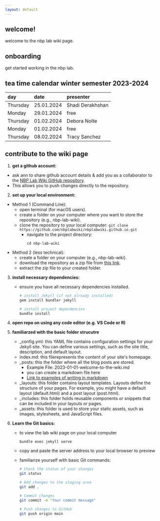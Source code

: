 ```yaml
---
layout: default
---
```


## welcome!

welcome to the nbp lab wiki page.

## onboarding

get started working in the nbp lab.

## tea time calendar winter semester 2023-2024

| day          | date              | presenter       |
|:-------------|:------------------|:----------------|
| Thursday     | 25.01.2024        | Shadi Derakhshan|
| Monday       | 29.01.2024        | free            |
| Thursday     | 01.02.2024        | Debora Nolte    |
| Monday       | 01.02.2024        | free            |
| Thursday     | 08.02.2024        | Tracy Sanchez   |

## contribute to the wiki page

1. **get a github account:**
- ask ann to share github account details & add you as a collaborator to the [NBP Lab Wiki GitHub repository](https://github.com/nbplabwiki/nbplabwiki.github.io).
- This allows you to push changes directly to the repository.

2. **set up your local environment:**
- Method 1 (Command Line):
   - open terminal (for macOS users).
   - create a folder on your computer where you want to store the repository (e.g., nbp-lab-wiki).
   - clone the repository to your local computer:
         ```
         git clone https://github.com/nbplabwiki/nbplabwiki.github.io.git
         ```
       - navigate to the project directory:
         ```
         cd nbp-lab-wiki
         ```
- Method 2 (less technical):
   - create a folder on your computer (e.g., nbp-lab-wiki).
   - download the repository as a zip file from [this link](https://github.com/nbplabwiki/nbplabwiki.github.io/).
   - extract the zip file to your created folder.

3. **install necessary dependencies:**
   - ensure you have all necessary dependencies installed.
     ```bash
     # install Jekyll (if not already installed)
     gem install bundler jekyll

     # install project dependencies
     bundle install
     ```
4. **open repo on using any code editor (e.g. VS Code or R)**

5. **familiarzed with the basic folder strucutre**
   - _config.yml: this YAML file contains configuration settings for your Jekyll site. You can define various settings, such as the site title, description, and default layout.
   - index.md: this filerepresents the content of your site's homepage.
   - _posts: this the folder where all the blog posts are stored.
      - Example File: 2023-01-01-welcome-to-the-wiki.md
      - you can create a markdown file here
      - [Link to examples of writing in markdown](/markdown-examples)
   - _layouts: this folder contains layout templates. Layouts define the structure of your pages. For example, you might have a default layout (default.html) and a post layout (post.html).
   - _includes: this folder holds reusable components or snippets that can be included in your layouts or pages.
   - _assets: this folder is used to store your static assets, such as images, stylesheets, and JavaScript files.

4. **Learn the Git basics:**
   - to view the lab wiki page on your local computer
     ```
     bundle exec jekyll serve
     ```
   - copy and paste the server address to your local browser to preview

   - familiarize yourself with basic Git commands:
     ```bash
     # Check the status of your changes
     git status

     # Add changes to the staging area
     git add .

     # Commit changes
     git commit -m "Your commit message"

     # Push changes to GitHub
     git push origin main
     ```